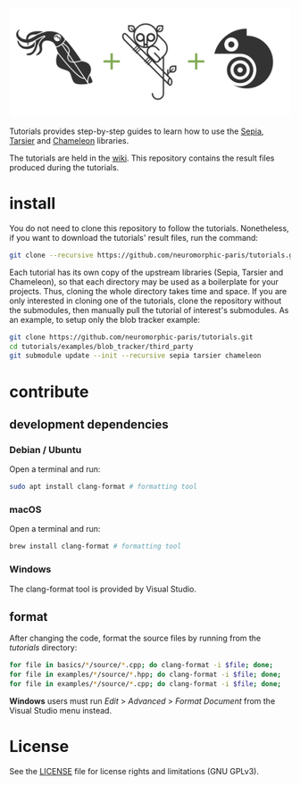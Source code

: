 ![tutorials](banner.png "The Tutorials banner")

Tutorials provides step-by-step guides to learn how to use the [Sepia](https://github.com/neuromorphic-paris/sepia), [Tarsier](https://github.com/neuromorphic-paris/tarsier) and [Chameleon](https://github.com/neuromorphic-paris/chameleon) libraries.

The tutorials are held in the [wiki](https://github.com/neuromorphic-paris/tutorials/wiki). This repository contains the result files produced during the tutorials.

# install

You do not need to clone this repository to follow the tutorials. Nonetheless, if you want to download the tutorials' result files, run the command:
```sh
git clone --recursive https://github.com/neuromorphic-paris/tutorials.git
```
Each tutorial has its own copy of the upstream libraries (Sepia, Tarsier and Chameleon), so that each directory may be used as a boilerplate for your projects. Thus, cloning the whole directory takes time and space. If you are only interested in cloning one of the tutorials, clone the repository without the submodules, then manually pull the tutorial of interest's submodules. As an example, to setup only the blob tracker example:
```sh
git clone https://github.com/neuromorphic-paris/tutorials.git
cd tutorials/examples/blob_tracker/third_party
git submodule update --init --recursive sepia tarsier chameleon
```

# contribute

## development dependencies

### Debian / Ubuntu

Open a terminal and run:
```sh
sudo apt install clang-format # formatting tool
```

### macOS

Open a terminal and run:
```sh
brew install clang-format # formatting tool
```

### Windows

The clang-format tool is provided by Visual Studio.

## format

After changing the code, format the source files by running from the *tutorials* directory:
```sh
for file in basics/*/source/*.cpp; do clang-format -i $file; done;
for file in examples/*/source/*.hpp; do clang-format -i $file; done;
for file in examples/*/source/*.cpp; do clang-format -i $file; done;
```

__Windows__ users must run *Edit* > *Advanced* > *Format Document* from the Visual Studio menu instead.

# License

See the [LICENSE](LICENSE.txt) file for license rights and limitations (GNU GPLv3).
